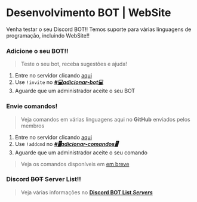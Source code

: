 # **Desenvolvimento BOT | WebSite**
Venha testar o seu Discord BOT!!
Temos suporte para várias linguagens de programação, incluindo WebSite!!

### Adicione o seu BOT!!
> Teste o seu bot, receba sugestões e ajuda!
1. Entre no servidor clicando [aqui](https://discord.gg/BdSxh2N)
2. Use `!invite` no ***[#💻adicionar-bot💻](https://discordapp.com/channels/539580995838541834/539585462885679105/)***
3. Aguarde que um administrador aceite o seu BOT

### Envie comandos!
> Veja comandos em várias linguagens aqui no **GitHub** enviados pelos membros
1. Entre no servidor clicando [aqui](https://discord.gg/BdSxh2N)
2. Use `!addcmd` no ***[#🖥️adicionar-comandos🖥️](https://discordapp.com/channels/539580995838541834/556055264277561364/)***
3. Aguarde que um administrador aceite o seu comando
> Veja os comandos disponíveis em [em breve]()

### Discord ~~BOT~~ Server List!!
> Veja várias informações no [**Discord BOT List *Servers***](https://discordbots.org/servers/539580995838541834)

